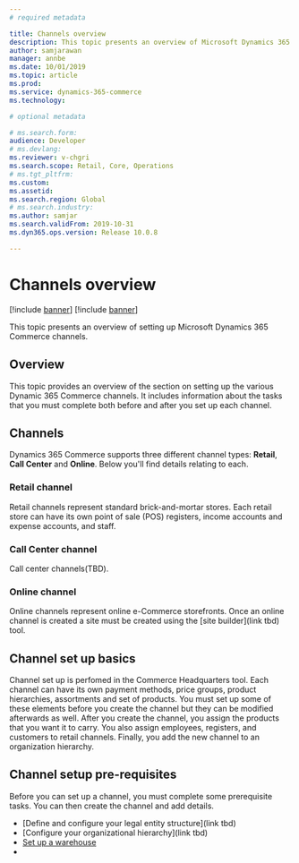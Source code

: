 ```yaml
---
# required metadata

title: Channels overview
description: This topic presents an overview of Microsoft Dynamics 365 Commerce channels.
author: samjarawan
manager: annbe
ms.date: 10/01/2019
ms.topic: article
ms.prod: 
ms.service: dynamics-365-commerce
ms.technology: 

# optional metadata

# ms.search.form: 
audience: Developer
# ms.devlang: 
ms.reviewer: v-chgri
ms.search.scope: Retail, Core, Operations
# ms.tgt_pltfrm: 
ms.custom: 
ms.assetid: 
ms.search.region: Global
# ms.search.industry: 
ms.author: samjar
ms.search.validFrom: 2019-10-31
ms.dyn365.ops.version: Release 10.0.8

---
```

# Channels overview

[!include [banner](../includes/preview-banner.md)]
[!include [banner](../includes/banner.md)]

This topic presents an overview of setting up Microsoft Dynamics 365 Commerce channels.

## Overview
This topic provides an overview of the section on setting up the various Dynamic 365 Commerce channels. It includes information about the tasks that you must complete both before and after you set up each channel. 

## Channels
Dynamics 365 Commerce supports three different channel types: **Retail**, **Call Center** and **Online**.  Below you'll find details relating to each. 

### Retail channel
Retail channels represent standard brick-and-mortar stores. Each retail store can have its own point of sale (POS) registers, income accounts and expense accounts, and staff. 

### Call Center channel
Call center channels(TBD).

### Online channel
Online channels represent online e-Commerce storefronts. Once an online channel is created a site must be created using the [site builder](link tbd) tool.

## Channel set up basics
Channel set up is perfomed in the Commerce Headquarters tool. Each channel can have its own payment methods, price groups, product hierarchies, assortments and set of products. You must set up some of these elements before you create the channel but they can be modified afterwards as well. After you create the channel, you assign the products that you want it to carry. You also assign employees, registers, and customers to retail channels. Finally, you add the new channel to an organization hierarchy.

## Channel setup pre-requisites
Before you can set up a channel, you must complete some prerequisite tasks. You can then create the channel and add details.

* [Define and configure your legal entity structure](link tbd)
* [Configure your organizational hierarchy](link tbd)
* [Set up a warehouse](../temp.md)
* 



